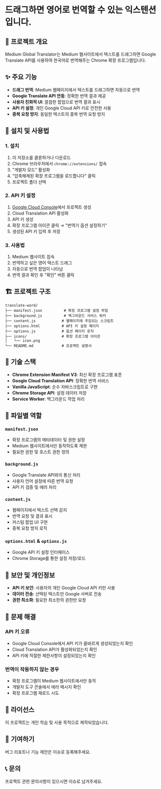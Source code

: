 # 드래그하면 영어로 번역할 수 있는 익스텐션입니다.

## 📖 프로젝트 개요

Medium Global Translator는 Medium 웹사이트에서 텍스트를 드래그하면 Google Translate API를 사용하여 한국어로 번역해주는 Chrome 확장 프로그램입니다.

## ✨ 주요 기능

- **드래그 번역**: Medium 웹페이지에서 텍스트를 드래그하면 자동으로 번역
- **Google Translate API 연동**: 정확한 번역 결과 제공
- **사용자 친화적 UI**: 깔끔한 팝업으로 번역 결과 표시
- **API 키 설정**: 개인 Google Cloud API 키로 안전한 사용
- **중복 요청 방지**: 동일한 텍스트의 중복 번역 요청 방지

## 🚀 설치 및 사용법

### 1. 설치

1. 이 저장소를 클론하거나 다운로드
2. Chrome 브라우저에서 `chrome://extensions/` 접속
3. "개발자 모드" 활성화
4. "압축해제된 확장 프로그램을 로드합니다" 클릭
5. 프로젝트 폴더 선택

### 2. API 키 설정

1. [Google Cloud Console](https://console.cloud.google.com/)에서 프로젝트 생성
2. Cloud Translation API 활성화
3. API 키 생성
4. 확장 프로그램 아이콘 클릭 → "번역기 옵션 설정하기"
5. 생성된 API 키 입력 후 저장

### 3. 사용법

1. Medium 웹사이트 접속
2. 번역하고 싶은 영어 텍스트 드래그
3. 자동으로 번역 팝업이 나타남
4. 번역 결과 확인 후 "확인" 버튼 클릭

## 🏗️ 프로젝트 구조

```
translate-word/
├── manifest.json          # 확장 프로그램 설정 파일
├── background.js          # 백그라운드 서비스 워커
├── content.js            # 웹페이지에 주입되는 스크립트
├── options.html          # API 키 설정 페이지
├── options.js            # 옵션 페이지 로직
├── icons/                # 확장 프로그램 아이콘
│   └── icon.png
└── README.md             # 프로젝트 설명서
```

## 🔧 기술 스택

- **Chrome Extension Manifest V3**: 최신 확장 프로그램 표준
- **Google Cloud Translation API**: 정확한 번역 서비스
- **Vanilla JavaScript**: 순수 자바스크립트로 구현
- **Chrome Storage API**: 설정 데이터 저장
- **Service Worker**: 백그라운드 작업 처리

## 📁 파일별 역할

### `manifest.json`

- 확장 프로그램의 메타데이터 및 권한 설정
- Medium 웹사이트에서만 동작하도록 제한
- 필요한 권한 및 호스트 권한 정의

### `background.js`

- Google Translate API와의 통신 처리
- 사용자 언어 설정에 따른 번역 요청
- API 키 검증 및 에러 처리

### `content.js`

- 웹페이지에서 텍스트 선택 감지
- 번역 요청 및 결과 표시
- 커스텀 팝업 UI 구현
- 중복 요청 방지 로직

### `options.html` & `options.js`

- Google API 키 설정 인터페이스
- Chrome Storage를 통한 설정 저장/로드

## 🔐 보안 및 개인정보

- **API 키 보안**: 사용자의 개인 Google Cloud API 키만 사용
- **데이터 전송**: 선택된 텍스트만 Google 서버로 전송
- **권한 최소화**: 필요한 최소한의 권한만 요청

## 📝 문제 해결

### API 키 오류

- Google Cloud Console에서 API 키가 올바르게 생성되었는지 확인
- Cloud Translation API가 활성화되었는지 확인
- API 키에 적절한 제한사항이 설정되었는지 확인

### 번역이 작동하지 않는 경우

- 확장 프로그램이 Medium 웹사이트에서만 동작
- 개발자 도구 콘솔에서 에러 메시지 확인
- 확장 프로그램 재로드 시도

## 📝 라이선스

이 프로젝트는 개인 학습 및 사용 목적으로 제작되었습니다.

## 🤝 기여하기

버그 리포트나 기능 제안은 이슈로 등록해주세요.

## 📞 문의

프로젝트 관련 문의사항이 있으시면 이슈로 남겨주세요.

